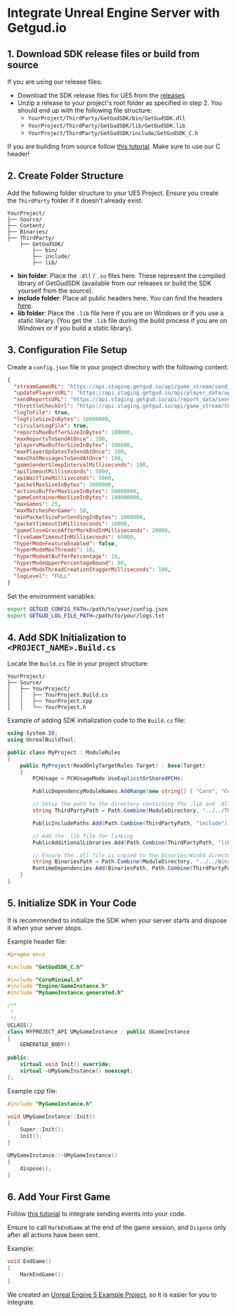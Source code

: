 # Integrate Unreal Engine Server with Getgud.io

## 1. Download SDK release files or build from source

If you are using our release files:
- Download the SDK release files for UE5 from the [releases](https://github.com/getgud-io/cpp-getgud-sdk-dev/releases/)
- Unzip a release to your project's root folder as specified in step 2. You should end up with the following file structure:
    - `YourProject/ThirdParty/GetGudSDK/bin/GetGudSDK.dll`
    - `YourProject/ThirdParty/GetGudSDK/lib/GetGudSDK.lib`
    - `YourProject/ThirdParty/GetGudSDK/include/GetGudSDK_C.h`

If you are building from source follow [this tutorial](https://github.com/getgud-io/getgud-docs/blob/main/Integrations/cpp-build-instructions.md). Make sure to use our C header! 

## 2. Create Folder Structure

Add the following folder structure to your UE5 Project. Ensure you create the `ThirdParty` folder if it doesn't already exist.

```
YourProject/
├── Source/
├── Content/
├── Binaries/
├── ThirdParty/
    ├── GetGudSDK/
        ├── bin/
        ├── include/
        ├── lib/
```

- **bin folder**: Place the `.dll` / `.so` files here. These represent the compiled library of GetGudSDK (available from our releases or build the SDK yourself from the source).
- **include folder**: Place all public headers here. You can find the headers [here](https://github.com/getgud-io/cpp-getgud-sdk/tree/main/include).
- **lib folder**: Place the `.lib` file here if you are on Windows or if you use a static library. (You get the `.lib` file during the build process if you are on Windows or if you build a static library).

## 3. Configuration File Setup

Create a `config.json` file in your project directory with the following content:

```json
{
  "streamGameURL": "https://api.staging.getgud.io/api/game_stream/send_game_packet",
  "updatePlayersURL": "https://api.staging.getgud.io/api/player_data/update_players_via_sdk",
  "sendReportsURL": "https://api.staging.getgud.io/api/report_data/send_reports",
  "throttleCheckUrl": "https://api.staging.getgud.io/api/game_stream/throttle_match_check",
  "logToFile": true,
  "logFileSizeInBytes": 10000000,
  "circularLogFile": true,
  "reportsMaxBufferSizeInBytes": 100000,
  "maxReportsToSendAtOnce": 100,
  "playersMaxBufferSizeInBytes": 100000,
  "maxPlayerUpdatesToSendAtOnce": 100,
  "maxChatMessagesToSendAtOnce": 100,
  "gameSenderSleepIntervalMilliseconds": 100,
  "apiTimeoutMilliseconds": 5000,
  "apiWaitTimeMilliseconds": 5000,
  "packetMaxSizeInBytes": 2000000,
  "actionsBufferMaxSizeInBytes": 50000000,
  "gameContainerMaxSizeInBytes": 100000000,
  "maxGames": 25,
  "maxMatchesPerGame": 50,
  "minPacketSizeForSendingInBytes": 1000000,
  "packetTimeoutInMilliseconds": 10000,
  "gameCloseGraceAfterMarkEndInMilliseconds": 20000,
  "liveGameTimeoutInMilliseconds": 60000,
  "hyperModeFeatureEnabled": false,
  "hyperModeMaxThreads": 10,
  "hyperModeAtBufferPercentage": 10,
  "hyperModeUpperPercentageBound": 90,
  "hyperModeThreadCreationStaggerMilliseconds": 100,
  "logLevel": "FULL"
}
```

Set the environment variables:
```bash
export GETGUD_CONFIG_PATH=/path/to/your/config.json
export GETGUD_LOG_FILE_PATH=/path/to/your/logs.txt
```

## 4. Add SDK Initialization to `<PROJECT_NAME>.Build.cs`

Locate the `Build.cs` file in your project structure:

```
YourProject/
├── Source/
│   ├── YourProject/
│   │   ├── YourProject.Build.cs
│   │   ├── YourProject.cpp
│   │   └── YourProject.h
```

Example of adding SDK initialization code to the `Build.cs` file:

```csharp
using System.IO;
using UnrealBuildTool;

public class MyProject : ModuleRules
{
    public MyProject(ReadOnlyTargetRules Target) : base(Target)
    {
        PCHUsage = PCHUsageMode.UseExplicitOrSharedPCHs;

        PublicDependencyModuleNames.AddRange(new string[] { "Core", "CoreUObject", "Engine", "InputCore", "EnhancedInput" });

        // Setup the path to the directory containing the .lib and .dll files
        string ThirdPartyPath = Path.Combine(ModuleDirectory, "../../ThirdParty/GetGudSDK");

        PublicIncludePaths.Add(Path.Combine(ThirdPartyPath, "include"));

        // Add the .lib file for linking
        PublicAdditionalLibraries.Add(Path.Combine(ThirdPartyPath, "lib", "GetGudSDK.lib"));

        // Ensure the .dll file is copied to the Binaries/Win64 directory at runtime
        string BinariesPath = Path.Combine(ModuleDirectory, "../../Binaries/Win64", "GetGudSDK.dll");
        RuntimeDependencies.Add(BinariesPath, Path.Combine(ThirdPartyPath, "bin", "GetGudSDK.dll"));
    }
}
```

## 5. Initialize SDK in Your Code

It is recommended to initialize the SDK when your server starts and dispose it when your server stops.

Example header file:

```cpp
#pragma once

#include "GetGudSDK_C.h"

#include "CoreMinimal.h"
#include "Engine/GameInstance.h"
#include "MyGameInstance.generated.h"

/**
 *
 */
UCLASS()
class MYPROJECT_API UMyGameInstance : public UGameInstance
{
    GENERATED_BODY()
    
public:
    virtual void Init() override;
    virtual ~UMyGameInstance() noexcept;
};
```

Example cpp file:

```cpp
#include "MyGameInstance.h"

void UMyGameInstance::Init()
{
    Super::Init();
    init();
}

UMyGameInstance::~UMyGameInstance()
{
    dispose();
}
```

## 6. Add Your First Game

Follow [this tutorial](https://github.com/getgud-io/getgud-docs/blob/main/Integrations/C/c-integration.md#getting-started) to integrate sending events into your code.

Ensure to call `MarkEndGame` at the end of the game session, and `Dispose` only after all actions have been sent.

Example:

```cpp
void EndGame()
{
    MarkEndGame();
}
```

We created an [Unreal Engine 5 Example Project](https://github.com/getgud-io/getgud-unreal-engine-5-example), so it is easier for you to integrate.
